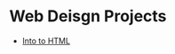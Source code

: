 # Web Deisgn Projects

<ul>
    <li><a href="intro_to_html/index.html"target="_blank">Into to HTML</a></li>
</ul>
